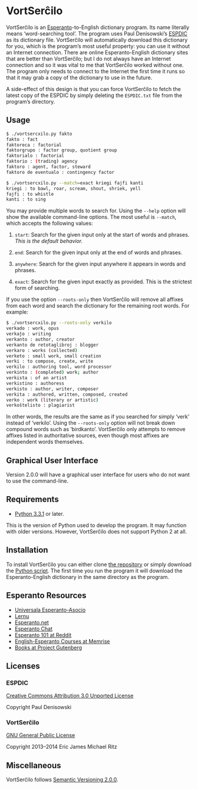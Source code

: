 VortSerĉilo
===========

VortSerĉilo is an [Esperanto][]-to-English dictionary program.  Its
name literally means ‘word-searching tool’.  The program uses Paul
Denisowski’s [ESPDIC][] as its dictionary file.  VortSerĉilo will
automatically download this dictionary for you, which is the program’s
most useful property: you can use it without an Internet connection.
There are online Esperanto-English dictionary sites that are better
than VortSerĉilo; but I do not always have an Internet connection and
so it was vital to me that VortSerĉilo worked without one.  The
program only needs to connect to the Internet the first time it runs
so that it may grab a copy of the dictionary to use in the future.

A side-effect of this design is that you can force VortSerĉilo to
fetch the latest copy of the ESPDIC by simply deleting the
`ESPDIC.txt` file from the program’s directory.


Usage
-----

```sh
$ ./vortsercxilo.py fakto
fakto : fact
faktoreca : factorial
faktorgrupo : factor group, quotient group
faktorialo : factorial
faktorio : (trading) agency
faktoro : agent, factor, steward
faktoro de eventualo : contingency factor

$ ./vortsercxilo.py --match=exact kriegi fajfi kanti
kriegi : to bawl, roar, scream, shout, shriek, yell
fajfi : to whistle
kanti : to sing
```

You may provide multiple words to search for.  Using the `--help`
option will show the available command-line options.  The most useful
is `--match`, which accepts the following values:

1. `start`: Search for the given input only at the start of words and
   phrases.  *This is the default behavior.*

2. `end`: Search for the given input only at the end of words and
   phrases.

3. `anywhere`: Search for the given input anywhere it appears in words
   and phrases.

4. `exact`: Search for the given input exactly as provided.  This is
   the strictest form of searching.

If you use the option `--roots-only` then VortSerĉilo will remove all
affixes from each word and search the dictionary for the remaining
root words.  For example:

```sh
$ ./vortsercxilo.py --roots-only verkilo
verkado : work, opus
verkaĵo : writing
verkanto : author, creator
verkanto de retotaglibroj : blogger
verkaro : works (collected)
verketo : small work, small creation
verki : to compose, create, write
verkilo : authoring tool, word processor
verkinto : (completed) work; author
verkista : of an artist
verkistino : authoress
verkisto : author, writer, composer
verkita : authored, written, composed, created
verko : work (literary or artistic)
verkoŝtelisto : plagiarist
```

In other words, the results are the same as if you searched for simply
‘verk’ instead of ‘verkilo’.  Using the `--roots-only` option will not
break down compound words such as ‘birdkanto’.  VortSerĉilo only
attempts to remove affixes listed in authoritative sources, even
though most affixes are independent words themselves.


Graphical User Interface
------------------------

Version 2.0.0 will have a graphical user interface for users who do
not want to use the command-line.


Requirements
------------

* [Python 3.3.1][Python] or later.

This is the version of Python used to develop the program.  It may
function with older versions.  However, VortSerĉilo does not support
Python 2 at all.


Installation
------------

To install VortSerĉilo you can either clone [the repository](./) or
simply download the [Python script](./vortsercxilo.py).  The first
time you run the program it will download the Esperanto-English
dictionary in the same directory as the program.


Esperanto Resources
-------------------

* [Universala Esperanto-Asocio](http://www.uea.org/ "The UAE")
* [Lernu](http://en.lernu.net/ "Learn Esperanto")
* [Esperanto.net](http://esperanto.net/ "Esperanto.net")
* [Esperanto Chat](http://babilejo.org/ "Chat in Esperanto")
* [Esperanto 101 at Reddit](http://www.reddit.com/r/Esperanto101 "Esperanto 101")
* [English-Esperanto Courses at Memrise](http://www.memrise.com/courses/english/?q=esperanto "English Esperanto Courses")
* [Books at Project Gutenberg](http://www.gutenberg.org/wiki/Esperanto_%28Bookshelf%29 "Esperanto Bookshelf") 


Licenses
--------

### ESPDIC ###

[Creative Commons Attribution 3.0 Unported License][cc]

Copyright Paul Denisowski

### VortSerĉilo ###

[GNU General Public License][gpl]

Copyright 2013–2014 Eric James Michael Ritz


Miscellaneous
-------------

VortSerĉilo follows [Semantic Versioning 2.0.0][semver].



[gpl]: http://www.gnu.org/copyleft/gpl.html
[Python]: http://python.org/
[Esperanto]: http://www.uea.org/
[ESPDIC]: http://www.denisowski.org/Esperanto/ESPDIC/espdic_readme.htm
[cc]: http://creativecommons.org/licenses/by/3.0/
[semver]: http://semver.org/spec/v2.0.0.html
